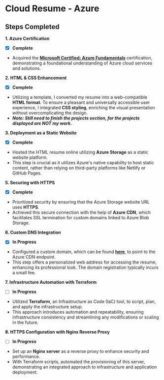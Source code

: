 # Cloud Resume - Azure

## Steps Completed

**1. Azure Certification**
- [x] **Complete**
* Acquired the [**Microsoft Certified: Azure Fundamentals**](https://learn.microsoft.com/en-us/users/drathell-8407/credentials/d0708f3ebf976c07) certification, demonstrating a foundational understanding of Azure cloud services and solutions.

**2. HTML & CSS Enhancement** 
- [x] **Complete**
- Utilizing a template, I converted my resume into a web-compatible **HTML format**. To ensure a pleasant and universally accessible user experience, I integrated **CSS styling**, enriching the visual presentation without overcomplicating the design.
- ***Note: Still need to finish the projects section, for the projects displayed are NOT my work.***

**3. Deployment as a Static Website**
- [x] **Complete**
* Hosted the HTML resume online utilizing **Azure Storage** as a static website platform.
* This step is crucial as it utilizes Azure's native capability to host static content, rather than relying on third-party platforms like Netlify or GitHub Pages.

**5. Securing with HTTPS**
- [x] **Complete**
- Prioritized security by ensuring that the Azure Storage website URL uses **HTTPS**.
- Achieved this secure connection with the help of **Azure CDN**, which facilitates SSL termination for custom domains linked to Azure Blob Storage.

**6. Custom DNS Integration**
- [X] **In Progress**
- Configured a custom domain, which can be found [**here**](https://resume.davidrathell.dev/), to point to the Azure CDN endpoint.
- This step offers a personalized web address for accessing the resume, enhancing its professional look. The domain registration typically incurs a small fee.

**7. Infrastructure Automation with Terraform**
- [ ] **In Progress**
- Utilized **Terraform**, an Infrastructure as Code (IaC) tool, to script, plan, and apply the infrastructure setup.
- This approach introduces automation and repeatability, ensuring infrastructure consistency and streamlining any modifications or scaling in the future.

**8. HTTPS Configuration with Nginx Reverse Proxy**
- [ ] **In Progress**
- Set up an **Nginx server** as a reverse proxy to enhance security and performance.
- With Terraform scripts, automated the provisioning of this server, demonstrating an integrated approach to infrastructure and application deployment.
